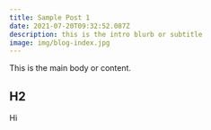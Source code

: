 ```yaml
---
title: Sample Post 1
date: 2021-07-20T09:32:52.087Z
description: this is the intro blurb or subtitle
image: img/blog-index.jpg
---
```

This is the main body or content.

## H2

Hi